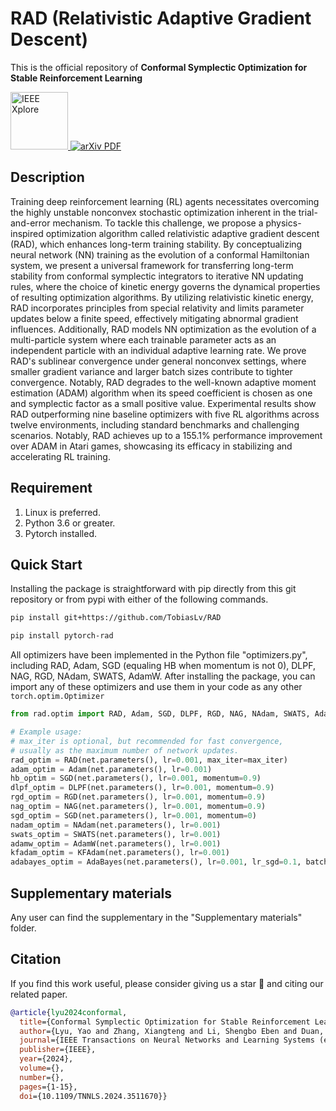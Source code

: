 # RAD (Relativistic Adaptive Gradient Descent)

This is the official repository of **Conformal Symplectic Optimization for Stable Reinforcement Learning**

<a href='https://ieeexplore.ieee.org/document/10792938'>
    <img src='https://github.com/user-attachments/assets/80e4d671-51d7-46a3-b27a-08b5e08a3051' alt='IEEE Xplore' width=92>
</a>
<a href='https://arxiv.org/abs/2412.02291'>
    <img src='https://img.shields.io/badge/arXiv-PDF-red?style=flat&logo=arXiv&logoColor=wihte' alt='arXiv PDF'>
</a>

## Description
Training deep reinforcement learning (RL) agents necessitates overcoming the highly unstable nonconvex stochastic optimization inherent in the trial-and-error mechanism. To tackle this challenge, we propose a physics-inspired optimization algorithm called relativistic adaptive gradient descent (RAD), which enhances long-term training stability. By conceptualizing neural network (NN) training as the evolution of a conformal Hamiltonian system, we present a universal framework for transferring long-term stability from conformal symplectic integrators to iterative NN updating rules, where the choice of kinetic energy governs the dynamical properties of resulting optimization algorithms. By utilizing relativistic kinetic energy, RAD incorporates principles from special relativity and limits parameter updates below a finite speed, effectively mitigating abnormal gradient influences. Additionally, RAD models NN optimization as the evolution of a multi-particle system where each trainable parameter acts as an independent particle with an individual adaptive learning rate. We prove RAD's sublinear convergence under general nonconvex settings, where smaller gradient variance and larger batch sizes contribute to tighter convergence. Notably, RAD degrades to the well-known adaptive moment estimation (ADAM) algorithm when its speed coefficient is chosen as one and symplectic factor as a small positive value. Experimental results show RAD outperforming nine baseline optimizers with five RL algorithms across twelve environments, including standard benchmarks and challenging scenarios. Notably, RAD achieves up to a 155.1% performance improvement over ADAM in Atari games, showcasing its efficacy in stabilizing and accelerating RL training.

## Requirement
1. Linux is preferred.
2. Python 3.6 or greater.
3. Pytorch installed.

## Quick Start
Installing the package is straightforward with pip directly from this git repository or from pypi with either of the following commands.

```bash
pip install git+https://github.com/TobiasLv/RAD
```

```bash
pip install pytorch-rad
```

All optimizers have been implemented in the Python file "optimizers.py", including RAD, Adam, SGD (equaling HB when momentum is not 0), DLPF, NAG, RGD, NAdam, SWATS, AdamW. After installing the package, you can import any of these optimizers and use them in your code as any other `torch.optim.Optimizer`

```python
from rad.optim import RAD, Adam, SGD, DLPF, RGD, NAG, NAdam, SWATS, AdamW, KFAdam, AdaBayes

# Example usage:
# max_iter is optional, but recommended for fast convergence,
# usually as the maximum number of network updates.
rad_optim = RAD(net.parameters(), lr=0.001, max_iter=max_iter)
adam_optim = Adam(net.parameters(), lr=0.001)
hb_optim = SGD(net.parameters(), lr=0.001, momentum=0.9)
dlpf_optim = DLPF(net.parameters(), lr=0.001, momentum=0.9)
rgd_optim = RGD(net.parameters(), lr=0.001, momentum=0.9)
nag_optim = NAG(net.parameters(), lr=0.001, momentum=0.9)
sgd_optim = SGD(net.parameters(), lr=0.001, momentum=0)
nadam_optim = NAdam(net.parameters(), lr=0.001)
swats_optim = SWATS(net.parameters(), lr=0.001)
adamw_optim = AdamW(net.parameters(), lr=0.001)
kfadam_optim = KFAdam(net.parameters(), lr=0.001)
adabayes_optim = AdaBayes(net.parameters(), lr=0.001, lr_sgd=0.1, batch_size=64)
```

## Supplementary materials
Any user can find the supplementary in the "Supplementary materials" folder.

## Citation
If you find this work useful, please consider giving us a star 🌟 and citing our related paper.

```bibtex
@article{lyu2024conformal,
  title={Conformal Symplectic Optimization for Stable Reinforcement Learning}, 
  author={Lyu, Yao and Zhang, Xiangteng and Li, Shengbo Eben and Duan, Jingliang and Tao, Letian and Xu, Qing and He, Lei and Li, Keqiang},
  journal={IEEE Transactions on Neural Networks and Learning Systems (early access)},
  publisher={IEEE},
  year={2024},
  volume={},
  number={},
  pages={1-15},
  doi={10.1109/TNNLS.2024.3511670}}
```
